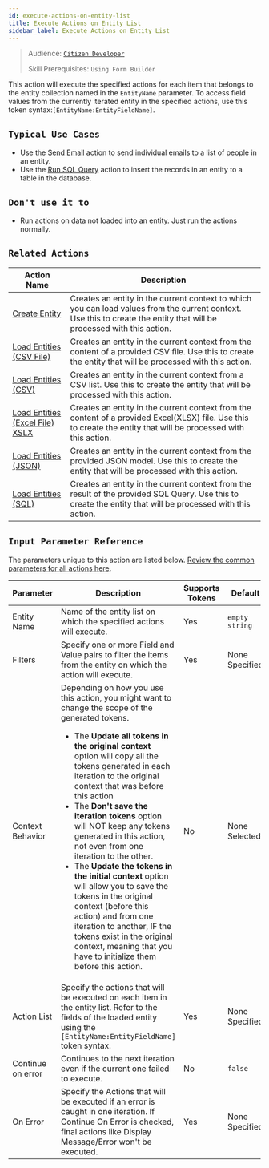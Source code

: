 ```yaml
---
id: execute-actions-on-entity-list
title: Execute Actions on Entity List
sidebar_label: Execute Actions on Entity List
---
```


> Audience: [`Citizen Developer`](/docs/audience#citizen-developers)
>
> Skill Prerequisites: `Using Form Builder`

This action will execute the specified actions for each item that belongs to the entity collection named in the `EntityName` parameter. To access field values from the currently iterated entity in the specified actions, use this token syntax:`[EntityName:EntityFieldName]`.

## `Typical Use Cases`

- Use the [Send Email](/docs/actions/send-email) action to send individual emails to a list of people in an entity.
- Use the [Run SQL Query](/docs/actions/run-sql) action to insert the records in an entity to a table in the database.

## `Don't use it to`

- Run actions on data not loaded into an entity. Just run the actions normally.

## `Related Actions`

| Action Name | Description |
| -- | -- |
| [Create Entity](/docs/actions/create-entity)   | Creates an entity in the current context to which you can load values from the current context. Use this to create the entity that will be processed with this action. |
| [Load Entities (CSV File)](/docs/actions/load-entities-csv-file)   | Creates an entity in the current context from the content of a provided CSV file. Use this to create the entity that will be processed with this action. |
| [Load Entities (CSV)](/docs/actions/load-entities-csv)   | Creates an entity in the current context from a CSV list. Use this to create the entity that will be processed with this action. |
| [Load Entities (Excel File) XSLX](/docs/actions/load-entities-excel)   | Creates an entity in the current context from the content of a provided Excel(XLSX) file. Use this to create the entity that will be processed with this action. |
| [Load Entities (JSON)](/docs/actions/load-entities-json)   | Creates an entity in the current context from the provided JSON model. Use this to create the entity that will be processed with this action. |
| [Load Entities (SQL)](/docs/actions/load-entities-sql)   | Creates an entity in the current context from the result of the provided SQL Query. Use this to create the entity that will be processed with this action. |

## `Input Parameter Reference`

The parameters unique to this action are listed below. [Review the common parameters for all actions here](/docs/actions/common-parameters).

| Parameter| Description| Supports Tokens | Default| Required |
| -- | -- | -- | -- | -- |
| Entity Name | Name of the entity list on which the specified actions will execute. | Yes | `empty string` | Yes |
| Filters | Specify one or more Field and Value pairs to filter the items from the entity on which the action will execute. | Yes | None Specified | No |
| Context Behavior | Depending on how you use this action, you might want to change the scope of the generated tokens.<ul><li>The **Update all tokens in the original context** option will copy all the tokens generated in each iteration to the original context that was before this action </li><li>The **Don't save the iteration tokens** option will NOT keep any tokens generated in this action, not even from one iteration to the other.</li><li>The **Update the tokens in the initial context** option will allow you to save the tokens in the original context (before this action) and from one iteration to another, IF the tokens exist in the original context, meaning that you have to initialize them before this action.</li></ul> | No | None Selected | No |
| Action List | Specify the actions that will be executed on each item in the entity list. Refer to the fields of the loaded entity using the `[EntityName:EntityFieldName]` token syntax. | Yes | None Specified | No |
| Continue on error | Continues to the next iteration even if the current one failed to execute. | No | `false` | No |
| On Error | Specify the Actions that will be executed if an error is caught in one iteration. If Continue On Error is checked, final actions like Display Message/Error won't be executed. | Yes | None Specified | No |
